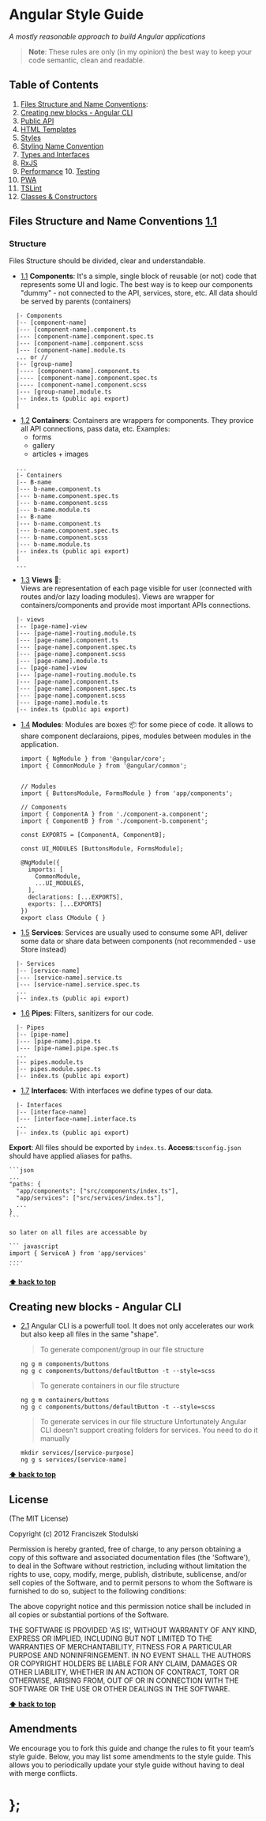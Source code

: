 # Angular Style Guide

*A mostly reasonable approach to build Angular applications*

> **Note**: These rules are only (in my opinion) the best way to keep your code semantic, clean and readable.

## Table of Contents

  1. [Files Structure and Name Conventions](#files-structure-and-name-conventions):
  2. [Creating new blocks - Angular CLI](#creating-new-blocks-angular-cli)
  3. [Public API](#public-api)
  4. [HTML Templates](#html-templates)
  5. [Styles](#styles)
  6. [Styling Name Convention](#styling-name-convention)
  7. [Types and Interfaces](#types-and-interfaces)
  8. [RxJS](#rxjs)
  9. [Performance](#performance)   10. [Testing](#testing)
  11. [PWA](#PWA)
  12. [TSLint](#tslint)
  13. [Classes & Constructors](#classes--constructors)

  ## Files Structure and Name Conventions <a name="files-structure-and-name-conventions"></a><a name="1.1"></a>[1.1](#files-structure-and-name-conventions) 
  ### Structure 
  Files Structure should be divided, clear and understandable.
  
  - <a name="files-structure-and-name-conventions--components"></a><a name="1.1"></a>
  [1.1](#files-structure-and-name-conventions--components) **Components**:
  It's a simple, single block of reusable (or not) code that represents some UI and logic. The best way is to keep our  components "dummy" - not connected to the API, services, store, etc. All data should be served by parents (containers)
  
  ```
    |- Components
    |-- [component-name]
    |--- [component-name].component.ts
    |--- [component-name].component.spec.ts
    |--- [component-name].component.scss
    |--- [component-name].module.ts
    ... or //
    |-- [group-name]
    |---- [component-name].component.ts
    |---- [component-name].component.spec.ts
    |---- [component-name].component.scss
    |--- [group-name].module.ts
    |-- index.ts (public api export)
    |
  ``` 
  - <a name="files-structure-and-name-conventions--containers"></a><a name="1.2"></a>
  [1.2](#files-structure-and-name-conventions--containers) **Containers**:
   Containers are wrappers for components. They provice all API connections, pass data, etc.
   Examples: 
     - forms
     - gallery
     - articles + images
  
  ```
    ...
    |- Containers
    |-- B-name
    |--- b-name.component.ts
    |--- b-name.component.spec.ts
    |--- b-name.component.scss
    |--- b-name.module.ts
    |-- B-name
    |--- b-name.component.ts
    |--- b-name.component.spec.ts
    |--- b-name.component.scss
    |--- b-name.module.ts
    |-- index.ts (public api export)
    |
    ...
  ```
  
  - <a name="files-structure-and-name-conventions--views"></a><a name="1.3"></a>
  [1.3](#files-structure-and-name-conventions--views) **Views** 👀:  
  Views are representation of each page visible for user (connected with routes and/or lazy loading modules). Views are wrapper for containers/components and provide most important APIs connections. 
  
  ```
    |- views
    |-- [page-name]-view
    |--- [page-name]-routing.module.ts
    |--- [page-name].component.ts
    |--- [page-name].component.spec.ts
    |--- [page-name].component.scss
    |--- [page-name].module.ts
    |-- [page-name]-view
    |--- [page-name]-routing.module.ts
    |--- [page-name].component.ts
    |--- [page-name].component.spec.ts
    |--- [page-name].component.scss
    |--- [page-name].module.ts
    |-- index.ts (public api export)
  ```
  
  - <a name="files-structure-and-name-conventions--modules"></a><a name="1.4"></a>
  [1.4](#files-structure-and-name-conventions--modules) **Modules**:
Modules are boxes 📦 for some piece of code. It allows to share component declaraions, pipes, modules between modules in the application.

    ```
    import { NgModule } from '@angular/core';
    import { CommonModule } from '@angular/common';


    // Modules
    import { ButtonsModule, FormsModule } from 'app/components';
    
    // Components
    import { ComponentA } from './component-a.component';
    import { ComponentB } from './component-b.component';
    
    const EXPORTS = [ComponentA, ComponentB];
    
    const UI_MODULES [ButtonsModule, FormsModule];

    @NgModule({
      imports: [
        CommonModule,
        ...UI_MODULES,
      ],
      declarations: [...EXPORTS],
      exports: [...EXPORTS]
    })
    export class CModule { }
    ```
  
  - <a name="files-structure-and-name-conventions--services"></a><a name="1.5"></a>
  [1.5](#files-structure-and-name-conventions--services) **Services**:
Services are usually used to consume some API, deliver some data or share data between components (not recommended - use Store instead)
  
  
  ```
    |- Services
    |-- [service-name]
    |--- [service-name].service.ts
    |--- [service-name].service.spec.ts
    ...
    |-- index.ts (public api export)
  ```
  
  - <a name="files-structure-and-name-conventions--pipes"></a><a name="1.6"></a>
  [1.6](#files-structure-and-name-conventions--pipes) **Pipes**:
Filters, sanitizers for our code. 
  
  ```
    |- Pipes
    |-- [pipe-name]
    |--- [pipe-name].pipe.ts
    |--- [pipe-name].pipe.spec.ts
    ...
    |-- pipes.module.ts
    |-- pipes.module.spec.ts
    |-- index.ts (public api export)
  ```
  - <a name="files-structure-and-name-conventions--interfaces"></a><a name="1.7"></a>
  [1.7](#files-structure-and-name-conventions--interfaces) **Interfaces**:
  With interfaces we define types of our data.
  
  ```
    |- Interfaces
    |-- [interface-name]
    |--- [interface-name].interface.ts
    ...
    |-- index.ts (public api export)
  ```
  
  **Export**: All files should be exported by `index.ts`. 
  **Access**:`tsconfig.json` should have applied aliases for paths.
  
    ```json
    ...
    "paths: {
      "app/components": ["src/components/index.ts"],
      "app/services": ["src/services/index.ts"],
      ...
    }
    ```
    
    so later on all files are accessable by
    
    ``` javascript
    import { ServiceA } from 'app/services'
    ....
    ```

**[⬆ back to top](#files-structure-and-name-conventions)**

## Creating new blocks - Angular CLI

  <a name="creating-new-blocks-angular-cli"></a><a name="2.1"></a>
  - [2.1](#creating-new-blocks-angular-cli) Angular CLI is a powerfull tool. It does not only accelerates our work but also keep all files in the same "shape".

    > To generate component/group in our file structure

    ```
    ng g m components/buttons
    ng g c components/buttons/defaultButton -t --style=scss
    ```
    
    > To generate containers in our file structure

    ```
    ng g m containers/buttons
    ng g c components/buttons/defaultButton -t --style=scss
    ```
    
    > To generate services in our file structure
    Unfortunately Angular CLI doesn't support creating folders for services. You need to do it manually

    ```
    mkdir services/[service-purpose]
    ng g s services/[service-name]
    ```
    

**[⬆ back to top](#creating-new-blocks-angular-cli)**


## License

(The MIT License)

Copyright (c) 2012 Franciszek Stodulski

Permission is hereby granted, free of charge, to any person obtaining
a copy of this software and associated documentation files (the
'Software'), to deal in the Software without restriction, including
without limitation the rights to use, copy, modify, merge, publish,
distribute, sublicense, and/or sell copies of the Software, and to
permit persons to whom the Software is furnished to do so, subject to
the following conditions:

The above copyright notice and this permission notice shall be
included in all copies or substantial portions of the Software.

THE SOFTWARE IS PROVIDED 'AS IS', WITHOUT WARRANTY OF ANY KIND,
EXPRESS OR IMPLIED, INCLUDING BUT NOT LIMITED TO THE WARRANTIES OF
MERCHANTABILITY, FITNESS FOR A PARTICULAR PURPOSE AND NONINFRINGEMENT.
IN NO EVENT SHALL THE AUTHORS OR COPYRIGHT HOLDERS BE LIABLE FOR ANY
CLAIM, DAMAGES OR OTHER LIABILITY, WHETHER IN AN ACTION OF CONTRACT,
TORT OR OTHERWISE, ARISING FROM, OUT OF OR IN CONNECTION WITH THE
SOFTWARE OR THE USE OR OTHER DEALINGS IN THE SOFTWARE.

**[⬆ back to top](#table-of-contents)**

## Amendments

We encourage you to fork this guide and change the rules to fit your team’s style guide. Below, you may list some amendments to the style guide. This allows you to periodically update your style guide without having to deal with merge conflicts.

# };
